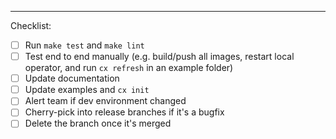 ---
Checklist:
- [ ] Run `make test` and `make lint`
- [ ] Test end to end manually (e.g. build/push all images, restart local operator, and run `cx refresh` in an example folder)
- [ ] Update documentation
- [ ] Update examples and `cx init`
- [ ] Alert team if dev environment changed
- [ ] Cherry-pick into release branches if it's a bugfix
- [ ] Delete the branch once it's merged
